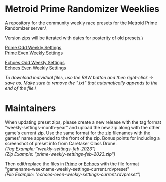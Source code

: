 # Metroid Prime Randomizer Weeklies
A repository for the community weekly race presets for the Metroid Prime Randomizer server.\

Version zips will be iterated with dates for posterity of old presets.\

[Prime Odd Weekly Settings](https://github.com/Uncle-Reggie/Metroid-Prime-Randomizer-Weeklies/blob/main/Prime/prime-odd-weekly-settings-current.rdvpreset)\
[Prime Even Weekly Settings](https://github.com/Uncle-Reggie/Metroid-Prime-Randomizer-Weeklies/blob/main/Prime/prime-even-weekly-settings-current.rdvpreset)

[Echoes Odd Weekly Settings](https://github.com/Uncle-Reggie/Metroid-Prime-Randomizer-Weeklies/blob/main/Echoes/echoes-odd-weekly-settings-current.rdvpreset)\
[Echoes Even Weekly Settings](https://github.com/Uncle-Reggie/Metroid-Prime-Randomizer-Weeklies/blob/main/Echoes/echoes-even-weekly-settings-current.rdvpreset)

*To download individual files, use the RAW button and then right-click -> save as. Make sure to remove the ".txt" that automatically appends to the end of the file.*\

# Maintainers

When updating preset zips, please create a new release with the tag format "weekly-settings-month-year" and upload the new zip along with the other game's current zip. Use the same format for the zip filenames with the games' name appended to the front of the zip. Bonus points for including a screenshot of preset info from Caretaker Class Drone.\
*(Tag Example: "weekly-settings-feb-2023")\
(Zip Example: "prime-weekly-settings-feb-2023.zip")*

Then edit/replace the files in [Prime](./Prime/) or [Echoes](./Echoes/) with the file format "gamename-weekname-weekly-settings-current.rdvpreset"\
*(File Example: "echoes-even-weekly-settings-current.rdvpreset")*

